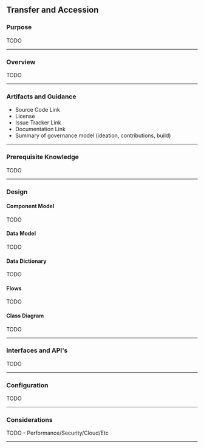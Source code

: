 ## Transfer and Accession

### Purpose

TODO

*** 

### Overview 

TODO

*** 

### Artifacts and Guidance

* Source Code Link
* License
* Issue Tracker Link
* Documentation Link
* Summary of governance model (ideation, contributions, build)

*** 

### Prerequisite Knowledge

TODO

*** 

### Design

#### Component Model

TODO

#### Data Model

TODO

#### Data Dictionary

TODO

#### Flows

TODO

#### Class Diagram

TODO

*** 

### Interfaces and API's

TODO

*** 

### Configuration

TODO

*** 

### Considerations

TODO - Performance/Security/Cloud/Etc

*** 



